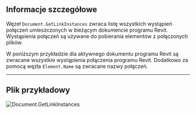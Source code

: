 ## Informacje szczegółowe
Węzeł `Document.GetLinkInstances` zwraca listę wszystkich wystąpień połączeń umieszczonych w bieżącym dokumencie programu Revit. Wystąpienia połączeń są używane do pobierania elementów z połączonych plików.

W poniższym przykładzie dla aktywnego dokumentu programu Revit są zwracane wszystkie wystąpienia połączenia programu Revit. Dodatkowo za pomocą węzła `Element.Name` są zwracane nazwy połączeń.
___
## Plik przykładowy

![Document.GetLinkInstances](./Revit.Application.Document.GetLinkInstances_img.jpg)
